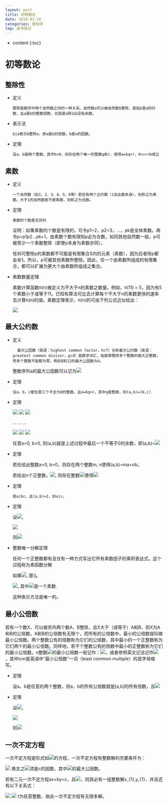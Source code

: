 ```yaml
---
layout: post
title: 初等数论
date: 2019-03-16
categories: 密码学
tag: 读书笔记
---
```


* content
{:toc}

# 初等数论

## 整除性

- 定义

      整除是数学中两个自然数之间的一种关系。自然数a可以被自然数b整除，是指b是a的约数，且a是b的整数倍数，也就是a除以b没有余数。

- 表示法

      b|a表示b整除a，即a是b的倍数，b是a的因数。

- 定理

      设a，b是两个整数，其中b>0，则存在两个唯一的整数q和r，使得a=bq+r，0<=r<b成立

## 素数

- 定义

      一个自然数（如1、2、3、4、5、6等）若恰有两个正约数（1及此数本身），则称之为素数。大于1的自然数若不是素数，则称之为合数。

- 定理

      素数的个数是无穷的

    证明：如果素数的个数是有限的，可令p1=2，p2=3，...，pk是全体素数。再令p=p1p2...pk+1，由素数个数有限知p必为合数，如同其他自然数一般，p可被至少一个素数整除（即使p本身为素数亦同）。

    任何可整除p的素数都不可能是有限集合S内的元素（素数），因为后者除p都会余1。所以，p可被其他素数所整除。因此，任一个由素数所组成的有限集合，都可以扩展为更大个由素数所组成之集合。

- 素数数量定理

    素数计算函数π(n)被定义为不大于n的素数之数量。例如，π(11) = 5，因为有5个素数小于或等于11。已知有算法可比去计算每个不大于n的素数更快的速率去计算π(n)的值。素数定理表示，π(n)的可由下列公式近似给出：

    <img src="https://latex.codecogs.com/png.latex?\inline&space;  {\displaystyle \pi (n)\approx {\frac {n}{\ln n}},} \pi(n) \approx \frac n {\ln n} ">

## 最大公约数

- 定义

        最大公因数（英语：highest common factor，hcf）也称最大公约数（英语：greatest common divisor，gcd）是数学词汇，指能够整除多个整数的最大正整数。而多个整数不能都为零。例如8和12的最大公因数为4。
        
    整数序列a的最大公因数可以记为<img src="https://latex.codecogs.com/png.latex?\inline&space;  (a_{1}, a_{2},... , a_{n}) ">

- 定理

      设a，b，c是任意三个不全为0的整数。且a=bq+c，其中q是整数，则(a,b)=(b,c)

- 定理
      
    <img src="https://latex.codecogs.com/png.latex?\inline&space; a=bq_1&plus;r_1,\,\,0<r_1<b">

    <img src="https://latex.codecogs.com/png.latex?\inline&space; b=r_1q_2+r_2,\,\,0<r_2<r_1 ">

    <img src="https://latex.codecogs.com/png.latex?\inline&space; r_1=r_2q_3+r_3,\,\,0<r_3<r_2 ">

    ...   ...   ...

    <img src="https://latex.codecogs.com/png.latex?\inline&space; r_{n-3}=r_{n-2}q_{n-1}+r_{n-1},\,\,0<r_{n-1}<r_{n-2} ">
      
    <img src="https://latex.codecogs.com/png.latex?\inline&space; r_{n-2}=r_{n-1}q_n+r_n,\,\,0<r_n<r_{n-1} ">

    <img src="https://latex.codecogs.com/png.latex?\inline&space; r_{n-1}=r_nq_{n+1}+r_{n+1},\,\,r_{n+1}=0 ">

    任意a>0, b>0, 则(a,b)就是上述过程中最后一个不等于0的余数，即(a,b)=<img src="https://latex.codecogs.com/png.latex?\inline&space;  r_n ">

- 定理

    若任给出整数a>0, b>0，则存在两个整数m, n使得(a,b)=ma+nb。

    若给出n个正整数，<img src="https://latex.codecogs.com/png.latex?\inline&space; a_1, a_2, ..., a_n">, 则存在整数<img src="https://latex.codecogs.com/png.latex?\inline&space; x_1, x_2, ..., x_n">使得<img src="https://latex.codecogs.com/png.latex?\inline&space; (a_1, a_2, ..., a_n)=a_1x_1+a_2x_2+...+a_nx_n">

- 定理

      若a|bc，且(a,b)=1，则a|c。

- 定理

    设<img src="https://latex.codecogs.com/png.latex?\inline&space; n>2, a_1>0, a_2>0, ... a_n>0">,
      
    <img src="https://latex.codecogs.com/png.latex?\inline&space; (a_1,a_2)=d_2, (d_2,a_3)=d_3, ..., (d_{n-2},a_{n-1})=d_{n-1}, (d_{n-1},a_{n})=d_{n}">

    则<img src="https://latex.codecogs.com/png.latex?\inline&space; (a_1, a_2, ..., a_n)=d_n">

- 整数唯一分解定理

    任何一个正整数都有且仅有一种方式写出它所有素数因子的乘积表达式。这个过程称为素因数分解

    如果<img src="https://latex.codecogs.com/png.latex?\inline&space;  {\displaystyle A\in \mathbb {N} ^{+}}">, 那么

    <img src="https://latex.codecogs.com/png.latex?\inline&space; {\displaystyle A=\prod _{i=1}^{n}p_{i}^{a_{i}}}">, 其中<img src="https://latex.codecogs.com/png.latex?\inline&space; p_{i} ">是一个素数.

    这种表示方法是唯一的。

## 最小公倍数

若有一个数X，可以被另外两个数A、B整除，且X大于（或等于）A和B，则X为A和B的公倍数。A和B的公倍数有无限个，而所有的公倍数中，最小的公倍数就叫做最小公倍数。两个整数公有的倍数称为它们的公倍数，其中最小的一个正整数称为它们两个的最小公倍数。同样地，若干个整数公有的倍数中最小的正整数称为它们的最小公倍数。n整数<img src="https://latex.codecogs.com/png.latex?\inline&space; a_1, a_2, \cdots , a_n">的最小公倍数一般记作：<img src="https://latex.codecogs.com/png.latex?\inline&space; [a_1, a_2, \cdots , a_n]">，或者参照英文记法记作<img src="https://latex.codecogs.com/png.latex?\inline&space; \operatorname{lcm}(a_1, a_2, \cdots , a_n)">，其中lcm是英语中“最小公倍数”一词（least common multiple）的首字母缩写。

- 定理

    设a，b是任意的两个整数，则a，b的所有公倍数就是[a,b]的所有倍数，且<img src="https://latex.codecogs.com/png.latex?\inline&space; [a,b]=\frac{ab}{(a,b)}">

- 定理

    设<img src="https://latex.codecogs.com/png.latex?\inline&space; n>2, a_1>0, a_2>0, ... a_n>0">,
      
    <img src="https://latex.codecogs.com/png.latex?\inline&space; [a_1,a_2]=d_2, [d_2,a_3]=d_3, ..., [d_{n-2},a_{n-1}]=d_{n-1}, [d_{n-1},a_{n}]=d_{n}">

    则<img src="https://latex.codecogs.com/png.latex?\inline&space; [a_1, a_2, ..., a_n]=d_n">

## 一次不定方程

一次不定方程是形式如<img src="https://latex.codecogs.com/png.latex?\inline&space; a_{1}x_{1}+a_{2}x_{2}+...+a_{n}x_{n}=c">的方程，一次不定方程有整数解的充要条件为：

<img src="https://latex.codecogs.com/png.latex?\inline&space; gcd(a_{1},...,a_{n})|c">
换言之<img src="https://latex.codecogs.com/png.latex?\inline&space; gcd(a_{1},...,a_{n})">须是c的因数，其中<img src="https://latex.codecogs.com/png.latex?\inline&space; gcd(a_{1},...,a_{n})表示a_{1},...,a_{n}">的最大公因数。

若有二元一次不定方程ax+by=c，且<img src="https://latex.codecogs.com/png.latex?\inline&space; {\displaystyle gcd(a,b)|c}">，则其必有一组整数解x_{1},y_{1}，并且还有以下关系式：

<img src="https://latex.codecogs.com/png.latex?\inline&space; x=x_{1}+[b/(a,b)]t">

<img src="https://latex.codecogs.com/png.latex?\inline&space; y=y_{1}-[a/(a,b)]t">
t为任意整数，故此一次不定方程有无限多解。

